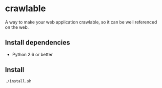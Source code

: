 crawlable
=========

A way to make your web application crawlable, so it can be well referenced on the web. 

Install dependencies
--------------------
* Python 2.6 or better

Install
-------
`./install.sh`
